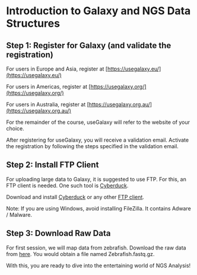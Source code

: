Introduction to Galaxy and NGS Data Structures
==================================

## Step 1: Register for Galaxy (and validate the registration)

For users in Europe and Asia, register at [https://usegalaxy.eu/](https://usegalaxy.eu/)

For users in Americas, register at [https://usegalaxy.org/](https://usegalaxy.org/)

For users in Australia, register at [https://usegalaxy.org.au/](https://usegalaxy.org.au/)

For the remainder of the course, useGalaxy will refer to the website of your choice. 

After registering for useGalaxy, you will receive a validation email. Activate the registration by following the steps specified in the validation email.

## Step 2: Install FTP Client

For uploading large data to Galaxy, it is suggested to use FTP. For this, an FTP client is needed. One such tool is [Cyberduck](https://cyberduck.io/download/). 

Download and install [Cyberduck](https://cyberduck.io/download/) or any other [FTP client](https://en.wikipedia.org/wiki/Comparison_of_FTP_client_software). 

Note: If you are using Windows, avoid installing FileZilla. It contains Adware / Malware. 

## Step 3: Download Raw Data 

For first session, we will map data from zebrafish. Download the raw data from [here](https://github.com/sumeetpalsingh/NGS_Course/raw/master/Data/Zebrafish.fastq.gz). You would obtain a file named Zebrafish.fastq.gz.

With this, you are ready to dive into the entertaining world of NGS Analysis!
